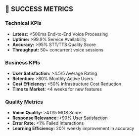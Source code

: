 ## 🎯 **SUCCESS METRICS**

### **Technical KPIs**
- **Latenz:** <500ms End-to-End Voice Processing
- **Uptime:** >99.9% Service Availability
- **Accuracy:** >95% STT/TTS Quality Score
- **Throughput:** 50+ concurrent voice sessions

### **Business KPIs**
- **User Satisfaction:** >4.5/5 Average Rating
- **Retention:** >80% Monthly Active Users
- **Cost Efficiency:** <50% Infrastructure Cost Reduction
- **Time to Market:** <4 weeks for new features

### **Quality Metrics**
- **Voice Quality:** >4.0/5 MOS Score
- **Response Relevance:** >90% User Satisfaction
- **Error Rate:** <1% Failed Interactions
- **Learning Efficiency:** 20% weekly improvement in accuracy
